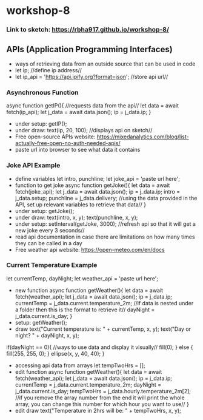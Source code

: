 # workshop-8

### Link to sketch: https://rbha917.github.io/workshop-8/ 

## APIs (Application Programming Interfaces)
- ways of retrieving data from an outside source that can be used in code
- let ip; //define ip address//
- let ip_api = 'https://api.ipify.org?format=json'; //store api url//
### Asynchronous Function
async function getIP(){ //requests data from the api//
	let data = await fetch(ip_api); 
	let j_data = await data.json();
	ip = j_data.ip;
}
- under setup: getIP();
- under draw: text(ip, 20, 100); //displays api on sketch//
- Free open-source APIs website: https://mixedanalytics.com/blog/list-actually-free-open-no-auth-needed-apis/
- paste url into browser to see what data it contains 
### Joke API Example
- define variables
let intro, punchline;
let joke_api = 'paste url here';
- function to get joke
async function getJoke(){
	let data = await fetch(joke_api); 
	let j_data = await data.json();
	ip = j_data.ip;
	intro = j_data.setup;
	punchline = j_data.delivery; //using the data provided in the API, set up relevant variables to retrieve that data//
}
- under setup: getJoke();
- under draw: 
text(intro, x, y);
text(punchline, x, y);
- under setup: setInterval(getJoke, 3000); //refresh api so that it will get a new joke every 3 seconds//
- read api documentation in case there are limitations on how many times they can be called in a day
- Free weather api website: https://open-meteo.com/en/docs
### Current Temperature Example
let currentTemp, dayNight;
let weather_api = 'paste url here';
- new function
async function getWeather(){
	let data = await fetch(weather_api); 
	let j_data = await data.json();
	ip = j_data.ip;
	currentTemp = j_data.current.temperature_2m; //if data is nested under a folder then this is the format to retrieve it//
	dayNight = j_data.current.is_day;
}
- setup: getWeather();
- draw
text("Current temperature is: " + currentTemp, x, y);
text("Day or night? " + dayNight, x, y);

if(dayNight == 0){ //ways to use data and display it visually//
	fill(0);
} else {
	fill(255, 255, 0);
}
ellipse(x, y, 40, 40);
}
- accessing api data from arrays
let tempTwoHrs = [];
- edit function
async function getWeather(){
	let data = await fetch(weather_api); 
	let j_data = await data.json();
	ip = j_data.ip;
	currentTemp = j_data.current.temperature_2m; 
	dayNight = j_data.current.is_day;
	tempTwoHrs = j_data.hourly.temperature_2m[2]; //if you remove the array number from the end it will print the whole array, you can change this number for which hour you want to use//
}
- edit draw
text("Temperature in 2hrs will be: " + tempTwoHrs, x, y);
